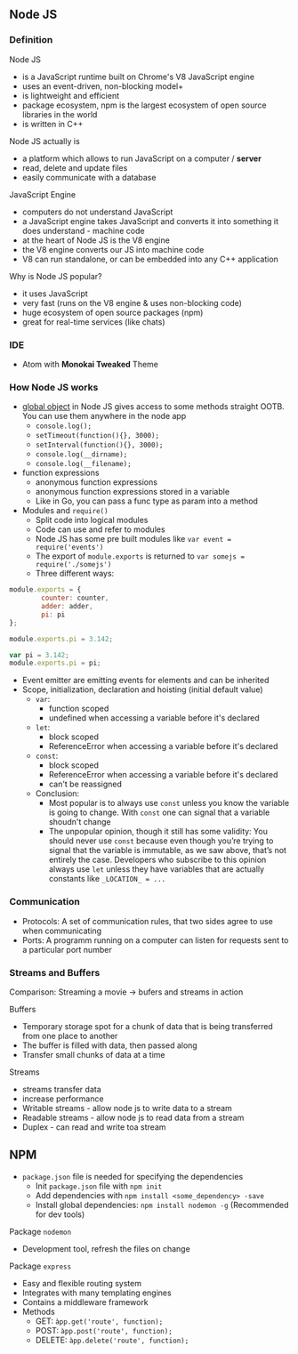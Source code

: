 ## Node JS

### Definition
Node JS
* is a JavaScript runtime built on Chrome's V8 JavaScript engine
* uses an event-driven, non-blocking model+
* is lightweight and efficient
* package ecosystem, npm is the largest ecosystem of open source libraries in the world
* is written in C++

Node JS actually is
* a platform which allows to run JavaScript on a computer / **server**
* read, delete and update files
* easily communicate with a database

JavaScript Engine
* computers do not understand JavaScript
* a JavaScript engine takes JavaScript and converts it into something it does understand - machine code
* at the heart of Node JS is the V8 engine
* the V8 engine converts our JS into machine code
* V8 can run standalone, or can be embedded into any C++ application

Why is Node JS popular?
* it uses JavaScript
* very fast (runs on the V8 engine & uses non-blocking code)
* huge ecosystem of open source packages (npm)
* great for real-time services (like chats)

### IDE
* Atom with __Monokai Tweaked__ Theme

### How Node JS works

* [global object](https://nodejs.org/dist/latest-v12.x/docs/api/globals.html) in Node JS gives access to some methods straight OOTB. You can use them anywhere in the node app
  * `console.log();`
  * `setTimeout(function(){}, 3000);`
  * `setInterval(function(){}, 3000);`
  * `console.log(__dirname);`
  * `console.log(__filename);`
* function expressions
  * anonymous function expressions
  * anonymous function expressions stored in a variable
  * Like in Go, you can pass a func type as param into a method
* Modules and `require()`
  * Split code into logical modules
  * Code can use and refer to modules
  * Node JS has some pre built modules like `var event = require('events')`
  * The export of `module.exports` is returned to `var somejs = require('./somejs')`
  * Three different ways:
```JavaScript
module.exports = {
        counter: counter,
        adder: adder,
        pi: pi
};
```
```JavaScript
module.exports.pi = 3.142;
```
```JavaScript
var pi = 3.142;
module.exports.pi = pi;
```
* Event emitter are emitting events for elements and can be inherited
* Scope, initialization, declaration and hoisting (initial default value)
  * ``var``:
    * function scoped
    * undefined when accessing a variable before it's declared
  * ``let``: 
    * block scoped
    * ReferenceError when accessing a variable before it's declared
  * ``const``:
    * block scoped
    * ReferenceError when accessing a variable before it's declared
    * can't be reassigned
  * Conclusion:
    * Most popular is to always use `const` unless you know the variable is going to change. With `const` one can signal that a variable shoudn't change
    * The unpopular opinion, though it still has some validity: You should never use ``const`` because even though you’re trying to signal that the variable is immutable, as we saw above, that’s not entirely the case. Developers who subscribe to this opinion always use ``let`` unless they have variables that are actually constants like ``_LOCATION_ = ...``

### Communication
* Protocols: A set of communication rules, that two sides agree to use when communicating
* Ports: A programm running on a computer can listen for requests sent to a particular port number

### Streams and Buffers
Comparison: Streaming a movie -> bufers and streams in action

Buffers
* Temporary storage spot for a chunk of data that is being transferred from one place to another
* The buffer is filled with data, then passed along
* Transfer small chunks of data at a time

Streams
* streams transfer data
* increase performance
* Writable streams - allow node js to write data to a stream
* Readable streams - allow node js to read data from a stream
* Duplex - can read and write toa stream

## NPM

* `package.json` file is needed for specifying the dependencies
  * Init `package.json` file with `npm init`
  * Add dependencies with `npm install <some_dependency> -save`
  * Install global dependencies: `npm install nodemon -g` (Recommended for dev tools)

Package `nodemon`
* Development tool, refresh the files on change

Package `express`
* Easy and flexible routing system
* Integrates with many templating engines
* Contains a middleware framework
* Methods
  * GET: `àpp.get('route', function);`
  * POST: `àpp.post('route', function);`
  * DELETE: `àpp.delete('route', function);`

